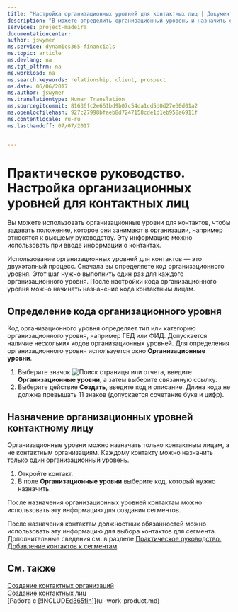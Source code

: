 ```yaml
---
title: "Настройка организационных уровней для контактных лиц | Документы Майкрософт"
description: "В можете определить организационный уровень и назначить его контакту, чтобы указать положение, которое они занимают в организации, например относятся к высшему руководству."
services: project-madeira
documentationcenter: 
author: jswymer
ms.service: dynamics365-financials
ms.topic: article
ms.devlang: na
ms.tgt_pltfrm: na
ms.workload: na
ms.search.keywords: relationship, client, prospect
ms.date: 06/06/2017
ms.author: jswymer
ms.translationtype: Human Translation
ms.sourcegitcommit: 81636fc2e661bd9b07c54da1cd5d0d27e30d01a2
ms.openlocfilehash: 927c27998bfaeb8d7247158cde1d1eb958a6911f
ms.contentlocale: ru-ru
ms.lasthandoff: 07/07/2017


---
```

# <a name="how-to-set-up-organizational-levels-for-contact-persons"></a>Практическое руководство. Настройка организационных уровней для контактных лиц
Вы можете использовать организационные уровни для контактов, чтобы задавать положение, которое они занимают в организации, например относятся к высшему руководству. Эту информацию можно использовать при вводе информации о контактах.

Использование организационных уровней для контактов — это двухэтапный процесс. Сначала вы определяете код организационного уровня. Этот шаг нужно выполнить один раз для каждого организационного уровня. После настройки кода организационного уровня можно начинать назначение кода контактным лицам.

## <a name="to-define-an-organizational-level-code"></a>Определение кода организационного уровня
Код организационного уровня определяет тип или категорию организационного уровня, например ГЕД или ФИД. Допускается наличие нескольких кодов организационных уровней. Для определения организационного уровня используется окно **Организационные уровни**.

1. Выберите значок ![Поиск страницы или отчета](media/ui-search/search_small.png "Значок поиска страницы или отчета"), введите **Организационные уровни**, а затем выберите связанную ссылку.
2. Выберите действие **Создать**, введите код и описание. Длина кода не должна превышать 11 знаков (допускается сочетание букв и цифр).

## <a name="to-assign-organizational-levels-to-a-contact-person"></a>Назначение организационных уровней контактному лицу
Организационные уровни можно назначать только контактным лицам, а не контактным организациям. Каждому контакту можно назначить только один организационный уровень.

1. Откройте контакт.
2. В поле **Организационные уровни** выберите код, который нужно назначить.

После назначения организационных уровней контактам можно использовать эту информацию для создания сегментов.

После назначения контактам должностных обязанностей можно использовать эту информацию для выбора контактов для сегмента. Дополнительные сведения см. в разделе [Практическое руководство. Добавление контактов к сегментам](marketing-add-contact-segment.md).

## <a name="see-also"></a>См. также
[Создание контактных организаций](marketing-create-contact-companies.md)  
[Создание контактных лиц](marketing-create-contact-persons.md)  
[Работа с [!INCLUDE[d365fin](includes/d365fin_md.md)]](ui-work-product.md)  

